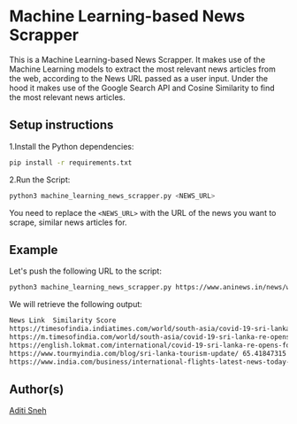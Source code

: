 # Machine Learning-based News Scrapper

This is a Machine Learning-based News Scrapper. It makes use of the Machine Learning models to extract the most relevant news articles from the web, according to the News URL passed as a user input. Under the hood it makes use of the Google Search API and Cosine Similarity to find the most relevant news articles.

## Setup instructions

1.Install the Python dependencies:

  ```sh
  pip install -r requirements.txt
  ```

2.Run the Script:

  ```sh
  python3 machine_learning_news_scrapper.py <NEWS_URL>
  ```

  You need to replace the `<NEWS_URL>` with the URL of the news you want to scrape, similar news articles for.

## Example

Let's push the following URL to the script:

```sh
python3 machine_learning_news_scrapper.py https://www.aninews.in/news/world/asia/covid-19-sri-lanka-re-opens-for-indian-travellers20210828185136
```

We will retrieve the following output:

```sh
News Link  Similarity Score
https://timesofindia.indiatimes.com/world/south-asia/covid-19-sri-lanka-re-opens-for-indian-travellers/articleshow/85716661.cms 99.30332922
https://m.timesofindia.com/world/south-asia/covid-19-sri-lanka-re-opens-for-indian-travellers/amp_articleshow/85716661.cms 99.30332922
https://english.lokmat.com/international/covid-19-sri-lanka-re-opens-for-indian-travellers/ 99.4162306
https://www.tourmyindia.com/blog/sri-lanka-tourism-update/ 65.41847315
https://www.india.com/business/international-flights-latest-news-today-28-august-2021-sri-lanka-reopens-borders-with-india-starts-regular-flights-from-9-indian-cities-full-details-4919999/ 87.44739827
```

## Author(s)

[Aditi Sneh](https://github.com/aditisneh)
